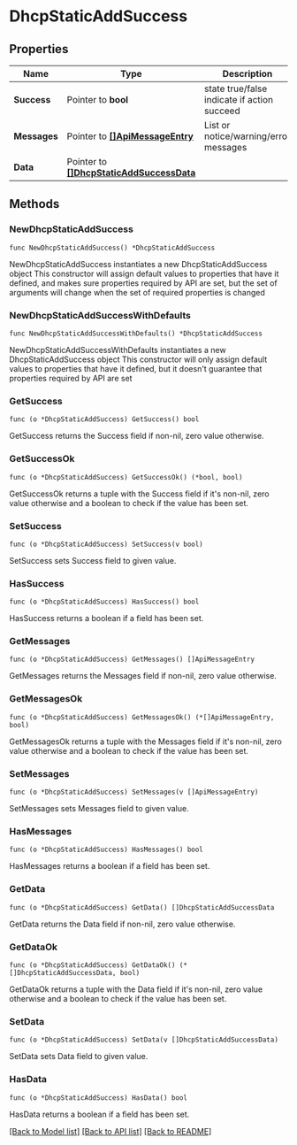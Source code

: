 # DhcpStaticAddSuccess

## Properties

Name | Type | Description | Notes
------------ | ------------- | ------------- | -------------
**Success** | Pointer to **bool** | state true/false indicate if action succeed | [optional] 
**Messages** | Pointer to [**[]ApiMessageEntry**](ApiMessageEntry.md) | List or notice/warning/error messages | [optional] 
**Data** | Pointer to [**[]DhcpStaticAddSuccessData**](DhcpStaticAddSuccessData.md) |  | [optional] 

## Methods

### NewDhcpStaticAddSuccess

`func NewDhcpStaticAddSuccess() *DhcpStaticAddSuccess`

NewDhcpStaticAddSuccess instantiates a new DhcpStaticAddSuccess object
This constructor will assign default values to properties that have it defined,
and makes sure properties required by API are set, but the set of arguments
will change when the set of required properties is changed

### NewDhcpStaticAddSuccessWithDefaults

`func NewDhcpStaticAddSuccessWithDefaults() *DhcpStaticAddSuccess`

NewDhcpStaticAddSuccessWithDefaults instantiates a new DhcpStaticAddSuccess object
This constructor will only assign default values to properties that have it defined,
but it doesn't guarantee that properties required by API are set

### GetSuccess

`func (o *DhcpStaticAddSuccess) GetSuccess() bool`

GetSuccess returns the Success field if non-nil, zero value otherwise.

### GetSuccessOk

`func (o *DhcpStaticAddSuccess) GetSuccessOk() (*bool, bool)`

GetSuccessOk returns a tuple with the Success field if it's non-nil, zero value otherwise
and a boolean to check if the value has been set.

### SetSuccess

`func (o *DhcpStaticAddSuccess) SetSuccess(v bool)`

SetSuccess sets Success field to given value.

### HasSuccess

`func (o *DhcpStaticAddSuccess) HasSuccess() bool`

HasSuccess returns a boolean if a field has been set.

### GetMessages

`func (o *DhcpStaticAddSuccess) GetMessages() []ApiMessageEntry`

GetMessages returns the Messages field if non-nil, zero value otherwise.

### GetMessagesOk

`func (o *DhcpStaticAddSuccess) GetMessagesOk() (*[]ApiMessageEntry, bool)`

GetMessagesOk returns a tuple with the Messages field if it's non-nil, zero value otherwise
and a boolean to check if the value has been set.

### SetMessages

`func (o *DhcpStaticAddSuccess) SetMessages(v []ApiMessageEntry)`

SetMessages sets Messages field to given value.

### HasMessages

`func (o *DhcpStaticAddSuccess) HasMessages() bool`

HasMessages returns a boolean if a field has been set.

### GetData

`func (o *DhcpStaticAddSuccess) GetData() []DhcpStaticAddSuccessData`

GetData returns the Data field if non-nil, zero value otherwise.

### GetDataOk

`func (o *DhcpStaticAddSuccess) GetDataOk() (*[]DhcpStaticAddSuccessData, bool)`

GetDataOk returns a tuple with the Data field if it's non-nil, zero value otherwise
and a boolean to check if the value has been set.

### SetData

`func (o *DhcpStaticAddSuccess) SetData(v []DhcpStaticAddSuccessData)`

SetData sets Data field to given value.

### HasData

`func (o *DhcpStaticAddSuccess) HasData() bool`

HasData returns a boolean if a field has been set.


[[Back to Model list]](../README.md#documentation-for-models) [[Back to API list]](../README.md#documentation-for-api-endpoints) [[Back to README]](../README.md)


